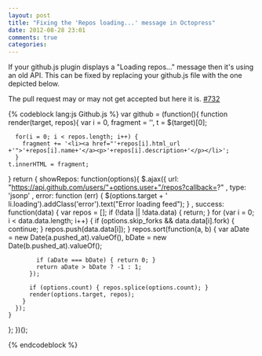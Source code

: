 ```yaml
---
layout: post
title: "Fixing the 'Repos loading...' message in Octopress"
date: 2012-08-28 23:01
comments: true
categories: 
---
```

If your github.js plugin displays a "Loading repos..." message then it's using an old API. This can be fixed by replacing your github.js file with the one depicted below. 

The pull request may or may not get accepted but here it is.
<a href="https://github.com/imathis/octopress/pull/732">#732</a>

{% codeblock lang:js Github.js %}
var github = (function(){
  function render(target, repos){
    var i = 0, fragment = '', t = $(target)[0];

      for(i = 0; i < repos.length; i++) {
        fragment += '<li><a href="'+repos[i].html_url +'">'+repos[i].name+'</a><p>'+repos[i].description+'</p></li>';
      }
    t.innerHTML = fragment;
  }
  return {
    showRepos: function(options){
      $.ajax({
          url: "https://api.github.com/users/"+options.user+"/repos?callback=?"
        , type: 'jsonp'
        , error: function (err) { $(options.target + ' li.loading').addClass('error').text("Error loading feed"); }
        , success: function(data) {
          var repos = [];
           if (!data || !data.data) { return; }
           for (var i = 0; i < data.data.length; i++) {
              if (options.skip_forks && data.data[i].fork) { continue; }
              repos.push(data.data[i]);
            }
          repos.sort(function(a, b) {
            var aDate = new Date(a.pushed_at).valueOf(),
                bDate = new Date(b.pushed_at).valueOf();

            if (aDate === bDate) { return 0; }
            return aDate > bDate ? -1 : 1;
          });

          if (options.count) { repos.splice(options.count); }
          render(options.target, repos);
        }
      });
    }
  };
})();

{% endcodeblock %}
